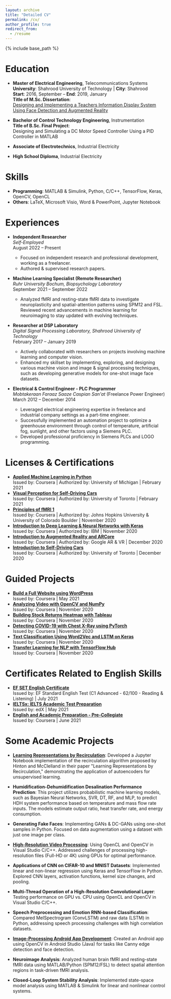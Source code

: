 ```yaml
---
layout: archive
title: "Detailed CV"
permalink: /cv/
author_profile: true
redirect_from:
  - /resume
---
```


{% include base_path %}

# Education

* **Master of Electrical Engineering**, Telecommunications Systems  
  **University**: Shahrood University of Technology | **City**: Shahrood  
  **Start**: 2016, September – **End**: 2019, January  
  **Title of M.Sc. Dissertation**:  
  [Designing and Implementing a Teachers Information Display System Using Face Detection and Augmented Reality](https://shahroodut.ac.ir/en/thesis/thesis.php?thid=TK690)

* **Bachelor of Control Technology Engineering**, Instrumentation    
  **Title of B.Sc. Final Project**:    
  Designing and Simulating a DC Motor Speed Controller Using a PID Controller in MATLAB
* **Associate of Electrotechnics**, Industrial Electricity
* **High School Diploma**, Industrial Electricity


# Skills

* **Programming**: MATLAB & Simulink, Python, C/C++, TensorFlow, Keras, OpenCV, OpenCL
* **Others**: LaTeX, Microsoft Visio, Word & PowerPoint, Jupyter Notebook


# Experiences

* **Independent Researcher**  
  *Self-Employed*  
  August 2022 – Present  
  -	Focused on independent research and professional development, working as a freelancer.
  -	Authored & supervised research papers. 


* **Machine Learning Specialist (Remote Researcher)**  
  *Ruhr University Bochum, Biopsychology Laboratory*  
  September 2021 – September 2022  
  - Analyzed fMRI and resting-state fMRI data to investigate neuroplasticity and spatial-attention patterns using SPM12 and FSL. Reviewed recent advancements in machine learning for neuroimaging to stay updated with evolving techniques.

* **Researcher at DSP Laboratory**  
  *Digital Signal Processing Laboratory, Shahrood University of Technology*  
  February 2017 – January 2019  
  - Actively collaborated with researchers on projects involving machine learning and computer vision.
  - Enhanced my skillset by implementing, exploring, and designing various machine vision and image & signal processing techniques, such as developing generative models for one-shot image face datasets.


* **Electrical & Control Engineer - PLC Programmer**  
  *Mobtakeraan Faraaz Saaze Caspian San'at* (Freelance Power Engineer)  
  March 2012 – December 2014  
  - Leveraged electrical engineering expertise in freelance and industrial company settings as a part-time engineer.
  - Successfully implemented an automation project to optimize a greenhouse environment through control of temperature, artificial fog, sunlight, and other factors using a Siemens PLC.
  - Developed professional proficiency in Siemens PLCs and LOGO programming.

# Licenses & Certifications

* **[Applied Machine Learning in Python](https://www.coursera.org/account/accomplishments/verify/NJDWHSEX2VWG)**  
  Issued by: Coursera | Authorized by: University of Michigan | February 2021
* **[Visual Perception for Self-Driving Cars](https://www.coursera.org/account/accomplishments/verify/6AQ7XCKGYFR5)**  
  Issued by: Coursera | Authorized by: University of Toronto | February 2021
* **[Principles of fMRI 1](https://www.coursera.org/account/accomplishments/verify/YDGEWC4P5HHA)**  
  Issued by: Coursera | Authorized by: Johns Hopkins University & University of Colorado Boulder | November 2020
* **[Introduction to Deep Learning & Neural Networks with Keras](https://www.coursera.org/account/accomplishments/verify/QTZ3AVN6M3YG)**  
  Issued by: Coursera | Authorized by: IBM | November 2020
* **[Introduction to Augmented Reality and ARCore](https://www.coursera.org/account/accomplishments/verify/ETVSVNBJUBQW)**  
  Issued by: Coursera | Authorized by: Google AR & VR | December 2020
* **[Introduction to Self-Driving Cars](https://www.coursera.org/account/accomplishments/verify/6AQ7XCKGYFR5)**  
  Issued by: Coursera | Authorized by: University of Toronto | December 2020

# Guided Projects

* **[Build a Full Website using WordPress](https://www.coursera.org/account/accomplishments/verify/SV3V33CQR6KQ)**  
  Issued by: Coursera | May 2021
* **[Analyzing Video with OpenCV and NumPy](https://www.coursera.org/account/accomplishments/verify/8MPPUJQLWADY)**  
  Issued by: Coursera | November 2020
* **[Building Stock Returns Heatmap with Tableau](https://www.coursera.org/account/accomplishments/verify/7AZZVL6G48Z6)**  
  Issued by: Coursera | November 2020
* **[Detecting COVID-19 with Chest X-Ray using PyTorch](https://www.coursera.org/account/accomplishments/verify/3K5QNESQDV6X)**  
  Issued by: Coursera | November 2020
* **[Text Classification Using Word2Vec and LSTM on Keras](https://www.coursera.org/account/accomplishments/verify/X4X9EC5DVMUA)**  
  Issued by: Coursera | November 2020
* **[Transfer Learning for NLP with TensorFlow Hub](https://www.coursera.org/account/accomplishments/verify/PR2R453PK22U)**  
  Issued by: Coursera | November 2020

# Certificates Related to English Skills

* **[EF SET English Certificate](https://www.efset.org/cert/UjRXy6)**  
  Issued by: EF Standard English Test (C1 Advanced - 62/100 - Reading & Listening) | July 2021
* **[IELTSx: IELTS Academic Test Preparation](https://courses.edx.org/certificates/c7f8c60484ad4010a9d804be0763dc25)**  
  Issued by: edX | May 2021
* **[English and Academic Preparation - Pre-Collegiate](https://www.coursera.org/account/accomplishments/verify/Y7APJSWQMXY4)**  
  Issued by: Coursera | June 2021


# Some Academic Projects

* **[Learning Representations by Recirculation](https://github.com/amingolnari/Learning-Representations-by-Recirculation/blob/main/RecirculationAlgorithm.ipynb)**: Developed a Jupyter Notebook implementation of the recirculation algorithm proposed by Hinton and McClelland in their paper "Learning Representations by Recirculation," demonstrating the application of autoencoders for unsupervised learning.

* **Humidification-Dehumidification Desalination Performance Prediction**: This project utilizes probabilistic machine learning models, such as Bayesian Neural Networks, SVR, DT, RF, and MLP, to predict HDH system performance based on temperature and mass flow rate inputs. The models estimate output ratio, heat transfer rate, and energy consumption.
 

* **Generating Fake Faces**: Implementing GANs & DC-GANs using one-shot samples in Python. Focused on data augmentation using a dataset with just one image per class.

* **[High-Resolution Video Processing](https://github.com/amingolnari/OpenCL-Video-Processing)**: Using OpenCL and OpenCV in Visual Studio C/C++. Addressed challenges of processing high-resolution files (Full-HD or 4K) using GPUs for optimal performance.

* **Applications of CNN on CIFAR-10 and MNIST Datasets**: Implemented linear and non-linear regression using Keras and TensorFlow in Python. Explored CNN layers, activation functions, kernel size changes, and pooling.

* **Multi-Thread Operation of a High-Resolution Convolutional Layer**: Testing performance on GPU vs. CPU using OpenCL and OpenCV in Visual Studio C/C++.

* **Speech Preprocessing and Emotion RNN-based Classification**: Compared MelSpectrogram (ConvLSTM) and raw data (LSTM) in Python, addressing speech processing challenges with high correlation datasets.

* **[Image-Processing Android App Development](https://github.com/amingolnari/Android-OpenCV)**: Created an Android app using OpenCV in Android Studio (Java) for tasks like Canny edge detection and face detection.

* **Neuroimage Analysis**: Analyzed human brain fMRI and resting-state fMRI data using MATLAB/Python (SPM12/FSL) to detect spatial attention regions in task-driven fMRI analysis.

* **Closed-Loop System Stability Analysis**: Implemented state-space model analysis using MATLAB & Simulink for linear and nonlinear control systems.

